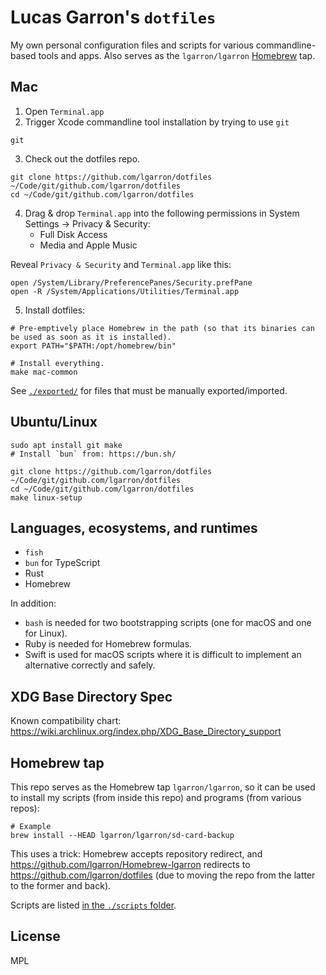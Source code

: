 # Lucas Garron's `dotfiles`

My own personal configuration files and scripts for various commandline-based tools and apps. Also serves as the `lgarron/lgarron` [Homebrew](https://brew.sh/) tap.

## Mac

<!-- Note: Steps are spelled out instead of written as shell comments, because `zsh` (the macOS default at first launch) is bonkers and only conditionally treats it as the start of a comment. -->

1. Open `Terminal.app`
2. Trigger Xcode commandline tool installation by trying to use `git`

```shell
git
```

3. Check out the dotfiles repo.

```shell
git clone https://github.com/lgarron/dotfiles ~/Code/git/github.com/lgarron/dotfiles
cd ~/Code/git/github.com/lgarron/dotfiles
```

4. Drag & drop `Terminal.app` into the following permissions in System Settings → Privacy & Security:
    - Full Disk Access
    - Media and Apple Music

Reveal `Privacy & Security` and `Terminal.app` like this:

```shell
open /System/Library/PreferencePanes/Security.prefPane
open -R /System/Applications/Utilities/Terminal.app
```

5. Install dotfiles:

```shell
# Pre-emptively place Homebrew in the path (so that its binaries can be used as soon as it is installed).
export PATH="$PATH:/opt/homebrew/bin"

# Install everything.
make mac-common
```

See [`./exported/`](./exported/) for files that must be manually exported/imported.

## Ubuntu/Linux

```shell
sudo apt install git make
# Install `bun` from: https://bun.sh/

git clone https://github.com/lgarron/dotfiles ~/Code/git/github.com/lgarron/dotfiles
cd ~/Code/git/github.com/lgarron/dotfiles
make linux-setup
```

## Languages, ecosystems, and runtimes

- `fish`
- `bun` for TypeScript
- Rust
- Homebrew

In addition:

- `bash` is needed for two bootstrapping scripts (one for macOS and one for Linux).
- Ruby is needed for Homebrew formulas.
- Swift is used for macOS scripts where it is difficult to implement an alternative correctly and safely.

## XDG Base Directory Spec

Known compatibility chart: <https://wiki.archlinux.org/index.php/XDG_Base_Directory_support>

## Homebrew tap

This repo serves as the Homebrew tap `lgarron/lgarron`, so it can be used to install my scripts (from inside this repo) and programs (from various repos):

```shell
# Example
brew install --HEAD lgarron/lgarron/sd-card-backup
```

This uses a trick: Homebrew accepts repository redirect, and <https://github.com/lgarron/Homebrew-lgarron> redirects to <https://github.com/lgarron/dotfiles> (due to moving the repo from the latter to the former and back).

Scripts are listed [in the `./scripts` folder](./scripts/README.md).

## License

MPL
